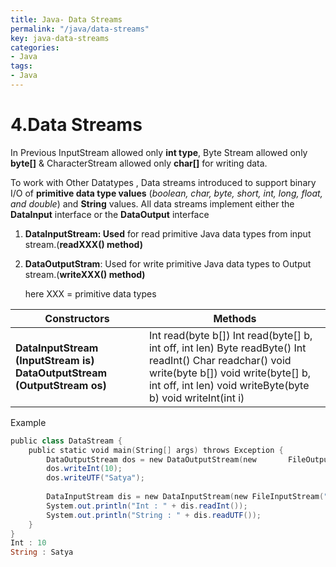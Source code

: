 ```yaml
---
title: Java- Data Streams
permalink: "/java/data-streams"
key: java-data-streams
categories:
- Java
tags:
- Java
---
```


4.Data Streams
===============

In Previous InputStream allowed only **int type**, Byte Stream allowed only
**byte[]** & CharacterStream allowed only **char[]** for writing data.

To work with Other Datatypes , Data streams introduced to support binary I/O of
**primitive data type values** (*boolean, char, byte, short, int, long, float,
and double*) and **String** values. All data streams implement either the
**DataInput** interface or the **DataOutput** interface

1.  **DataInputStream: Used** for read primitive Java data types from input
    stream.(**readXXX() method)**

2.  **DataOutputStram**: Used for write primitive Java data types to Output
    stream.(**writeXXX() method)**

    here XXX = primitive data types

| **Constructors**                                                              | **Methods**                                                                                                                                                                                                   |
|-------------------------------------------------------------------------------|---------------------------------------------------------------------------------------------------------------------------------------------------------------------------------------------------------------|
| **DataInputStream (InputStream is)**  **DataOutputStream (OutputStream os)**  | Int read(byte b[]) Int read(byte[] b, int off, int len) Byte readByte() Int readInt() Char readchar() void write(byte b[]) void write(byte[] b, int off, int len) void writeByte(byte b) void writeInt(int i) |

Example
```powershell
public class DataStream {
	public static void main(String[] args) throws Exception {
		DataOutputStream dos = new DataOutputStream(new       FileOutputStream("sml.bin"));
		dos.writeInt(10);
		dos.writeUTF("Satya");
		
		DataInputStream dis = new DataInputStream(new FileInputStream("sml.bin"));
		System.out.println("Int : " + dis.readInt());
		System.out.println("String : " + dis.readUTF());
	}
}
Int : 10
String : Satya
```
